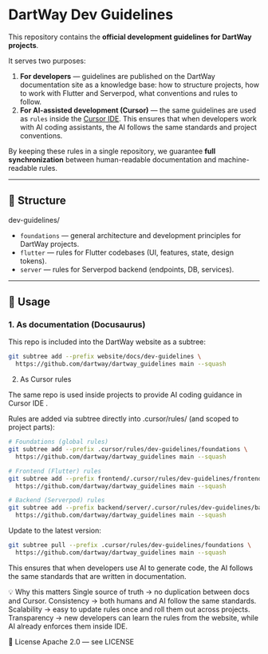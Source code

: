 # DartWay Dev Guidelines

This repository contains the **official development guidelines for DartWay projects**.

It serves two purposes:

1. **For developers** — guidelines are published on the DartWay documentation site as a knowledge base: how to structure projects, how to work with Flutter and Serverpod, what conventions and rules to follow.
2. **For AI-assisted development (Cursor)** — the same guidelines are used as `rules` inside the [Cursor IDE](https://cursor.sh). This ensures that when developers work with AI coding assistants, the AI follows the same standards and project conventions.

By keeping these rules in a single repository, we guarantee **full synchronization** between human-readable documentation and machine-readable rules.

---

## 📂 Structure
dev-guidelines/
- `foundations` — general architecture and development principles for DartWay projects.
- `flutter` — rules for Flutter codebases (UI, features, state, design tokens).
- `server` — rules for Serverpod backend (endpoints, DB, services).
---

## 🚀 Usage

### 1. As documentation (Docusaurus)
This repo is included into the DartWay website as a subtree:

```bash
git subtree add --prefix website/docs/dev-guidelines \
  https://github.com/dartway/dartway_guidelines main --squash
```


2. As Cursor rules

The same repo is used inside projects to provide AI coding guidance in Cursor IDE
.

Rules are added via subtree directly into .cursor/rules/ (and scoped to project parts):

```bash
# Foundations (global rules)
git subtree add --prefix .cursor/rules/dev-guidelines/foundations \
  https://github.com/dartway/dartway_guidelines main --squash

# Frontend (Flutter) rules
git subtree add --prefix frontend/.cursor/rules/dev-guidelines/frontend \
  https://github.com/dartway/dartway_guidelines main --squash

# Backend (Serverpod) rules
git subtree add --prefix backend/server/.cursor/rules/dev-guidelines/backend \
  https://github.com/dartway/dartway_guidelines main --squash

```

Update to the latest version:
```bash
git subtree pull --prefix .cursor/rules/dev-guidelines/foundations \
  https://github.com/dartway/dartway_guidelines main --squash
```

This ensures that when developers use AI to generate code, the AI follows the same standards that are written in documentation.

💡 Why this matters
Single source of truth → no duplication between docs and Cursor.
Consistency → both humans and AI follow the same standards.
Scalability → easy to update rules once and roll them out across projects.
Transparency → new developers can learn the rules from the website, while AI already enforces them inside IDE.

📜 License
Apache 2.0 — see LICENSE
